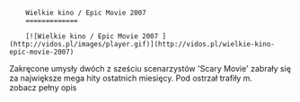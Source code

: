 
        Wielkie kino / Epic Movie 2007 
        =============
        
        [![Wielkie kino / Epic Movie 2007 ](http://vidos.pl/images/player.gif)](http://vidos.pl/wielkie-kino-epic-movie-2007)
        
        
 Zakręcone umysły dwóch z sześciu scenarzystów 'Scary Movie' zabrały się za największe mega hity ostatnich miesięcy. Pod ostrzał trafiły m. zobacz pełny opis
    